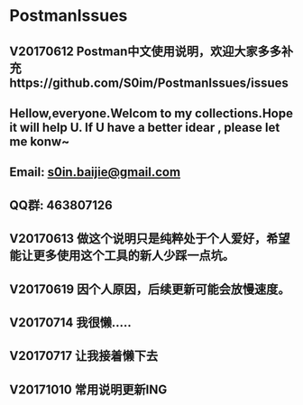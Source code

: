 # PostmanIssues
V20170612
Postman中文使用说明，欢迎大家多多补充https://github.com/S0im/PostmanIssues/issues
----------------------------------------------------------------------------------------------------------------------
Hellow,everyone.Welcom to my collections.Hope it will help U. If U have a better idear , please let me konw~
----------------------------------------------------------------------------------------------------------------------
Email:  s0in.baijie@gmail.com
----------------------------------------------------------------------------------------------------------------------
QQ群: 463807126
----------------------------------------------------------------------------------------------------------------------
V20170613
做这个说明只是纯粹处于个人爱好，希望能让更多使用这个工具的新人少踩一点坑。
----------------------------------------------------------------------------------------------------------------------
V20170619
因个人原因，后续更新可能会放慢速度。
----------------------------------------------------------------------------------------------------------------------
V20170714
我很懒.....
----------------------------------------------------------------------------------------------------------------------
V20170717
让我接着懒下去
----------------------------------------------------------------------------------------------------------------------
V20171010
常用说明更新ING
----------------------------------------------------------------------------------------------------------------------
